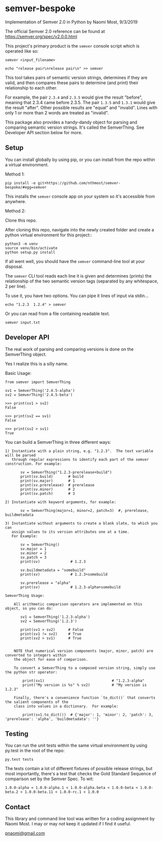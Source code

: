 # semver-bespoke
Implementation of Semver 2.0 in Python by Naomi Most, 9/3/2019

The official Semver 2.0 reference can be found at https://semver.org/spec/v2.0.0.html

This project's primary product is the `semver` console script which is operated like so:

```
semver <input_filename>

echo "release pair\nrelease pair\n" >> semver
```

This tool takes pairs of semantic version strings, determines if they are valid, 
and then compares these pairs to determine (and print) their relationship to each other.

For example, the pair `2.3.4` and `2.3.5` would give the result "before", meaning that 2.3.4
came before 2.3.5.  The pair `1.3.5` and `1.3.1` would give the result "after".  Other possible
results are "equal" and "invalid".  Lines with only 1 or more than 2 words are treated as "invalid".

This package also provides a handy-dandy object for parsing and comparing semantic version strings.
It's called the SemverThing.  See Developer API section below for more.

## Setup ##

You can install globally by using pip, or you can install from the repo within a virtual environment.

Method 1: 

```
pip install -e git+https://github.com/nthmost/semver-bespoke/#egg=semver
```

This installs the `semver` console app on your system so it's accessible from anywhere.


Method 2:

Clone this repo.

After cloning this repo, navigate into the newly created folder and create a python
virtual environment for this project::

```
python3 -m venv
source venv/bin/activate
python setup.py install
```

If all went well, you should have the `semver` command-line tool at your disposal.

The `semver` CLI tool reads each line it is given and determines (prints) the relationship 
of the two semantic version tags (separated by any whitespace, 2 per line). 

To use it, you have two options.  You can pipe it lines of input via stdin...

```
echo "1.2.3  1.2.4" > semver
```

Or you can read from a file containing readable text.

```
semver input.txt
```

## Developer API ##

The real work of parsing and comparing versions is done on the SemverThing object.

Yes I realize this is a silly name.

Basic Usage:

```
from semver import SemverThing

sv1 = SemverThing('2.4.5-alpha')
sv2 = SemverThing('2.4.5-beta')

>>> print(sv1 > sv2)
False

>>> print(sv2 == sv1)
False

>>> print(sv2 > sv1)
True
```


You can build a SemverThing in three different ways:

    1) Instantiate with a plain string, e.g. "1.2.3".  The text variable will be parsed
       through regular expressions to identify each part of the semver construction. For example:

           sv = SemverThing("1.2.3-prerelease+build")
           print(sv.build)       # build
           print(sv.major)       # 1
           print(sv.prerelease)  # prerelease
           print(sv.minor)       # 2
           print(sv.patch)       # 3

    2) Instantiate with keyword arguments, for example:
  
           sv = SemverThing(major=1, minor=2, patch=3)  #, prerelease, buildmetadata 

    3) Instantiate without arguments to create a blank slate, to which you can
       assign values to its version attributes one at a time.  
       For Example:

           sv = SemverThing()
           sv.major = 1
           sv.minor = 2
           sv.patch = 3 
           print(sv)              # 1.2.3

           sv.buildmetadata = "somebuild"
           print(sv)              # 1.2.3+somebuild

           sv.prerelease = "alpha"
           print(sv)              # 1.2.3-alpha+somebuild

    SemverThing Usage:

        All arithmetic comparison operators are implemented on this object, so you can do:

           sv1 = SemverThing('1.2.3-alpha')
           sv2 = SemverThing('1.2.3')

           print(sv1 > sv2)      # False
           print(sv1 != sv2)     # True
           print(sv2 > sv1)      # True


        NOTE that numerical version components (major, minor, patch) are converted to integers within
        the object for ease of comparison.

        To convert a SemverThing to a composed version string, simply use the python str operator:

            print(sv1)                               # "1.2.3-alpha"
            print("My version is %s" % sv2)          # "My version is 1.2.3"

        Finally, there's a convenience function `to_dict()` that converts the salient components of the
        class into values in a dictionary.  For example:

            print(sv1.to_dict())  # {'major': 1, 'minor': 2, 'patch': 3, 'prerelease': 'alpha', 'buildmetadata': ''}



## Testing ##

You can run the unit tests within the same virtual environment by using py.test in the root
of the repo:

```
py.test tests
```

The tests contain a lot of different fixtures of possible release strings, but most importantly,
there's a test that checks the Gold Standard Sequence of comparison set by the Semver Spec.
To wit:

```
1.0.0-alpha < 1.0.0-alpha.1 < 1.0.0-alpha.beta < 1.0.0-beta < 1.0.0-beta.2 < 1.0.0-beta.11 < 1.0.0-rc.1 < 1.0.0
```


## Contact ##

This library and command line tool was written for a coding assignment by Naomi Most.
I may or may not keep it updated if I find it useful.

pnaomi@gmail.com

